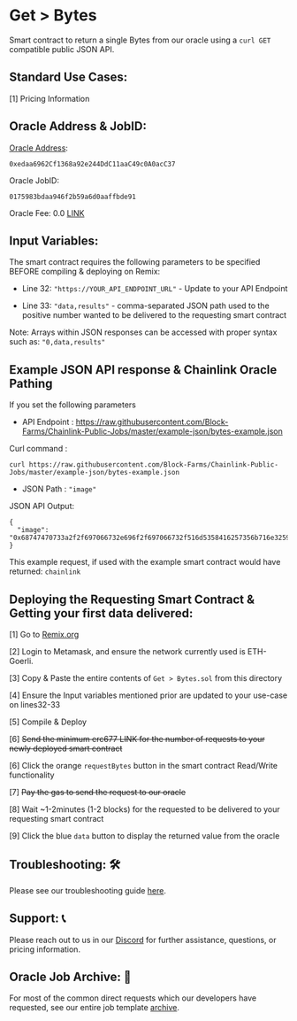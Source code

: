 # Get > Bytes
Smart contract to return a single Bytes from our oracle using a `curl GET` compatible public JSON API.

## Standard Use Cases:
[1] Pricing Information

## Oracle Address & JobID:
[Oracle Address](https://goerli.etherscan.io/address/0xedaa6962Cf1368a92e244DdC11aaC49c0A0acC37): 
```
0xedaa6962Cf1368a92e244DdC11aaC49c0A0acC37
```
Oracle JobID: 
```
0175983bdaa946f2b59a6d0aaffbde91
```
Oracle Fee: 0.0 [LINK](https://goerli.etherscan.io/token/0x326C977E6efc84E512bB9C30f76E30c160eD06FB)

## Input Variables:
The smart contract requires the following parameters to be specified BEFORE compiling & deploying on Remix:

* Line 32: `"https://YOUR_API_ENDPOINT_URL"` - Update to your API Endpoint

* Line 33: `"data,results"` - comma-separated JSON path used to the positive number wanted to be delivered to the requesting smart contract

Note: Arrays within JSON responses can be accessed with proper syntax such as: `"0,data,results"`

## Example JSON API response & Chainlink Oracle Pathing
If you set the following parameters

* API Endpoint : https://raw.githubusercontent.com/Block-Farms/Chainlink-Public-Jobs/master/example-json/bytes-example.json

Curl command : 
```
curl https://raw.githubusercontent.com/Block-Farms/Chainlink-Public-Jobs/master/example-json/bytes-example.json
```

* JSON Path : `"image"`

JSON API Output:
```
{
  "image": "0x68747470733a2f2f697066732e696f2f697066732f516d5358416257356b716e3259777435444c336857354d736a654b4a4839724c654c6b51733362527579547871313f66696c656e616d653d73756e2d636861696e6c696e6b2e676966"
}
```
This example request, if used with the example smart contract would have returned: `chainlink`

## Deploying the Requesting Smart Contract & Getting your first data delivered:
[1] Go to [Remix.org](https://remix.ethereum.org/)

[2] Login to Metamask, and ensure the network currently used is ETH-Goerli.

[3] Copy & Paste the entire contents of `Get > Bytes.sol` from this directory

[4] Ensure the Input variables mentioned prior are updated to your use-case on lines32-33

[5] Compile & Deploy

[6] ~~Send the minimum erc677 LINK for the number of requests to your newly deployed smart contract~~

[6] Click the orange `requestBytes` button in the smart contract Read/Write functionality

[7] ~~Pay the gas to send the request to our oracle~~

[8] Wait ~1-2minutes (1-2 blocks) for the requested to be delivered to your requesting smart contract

[9] Click the blue `data` button to display the returned value from the oracle

## Troubleshooting: :hammer_and_wrench:
Please see our troubleshooting guide [here](https://github.com/Block-Farms/Chainlink-Public-Jobs/blob/master/README.md#troubleshooting).

## Support: :telephone_receiver:
Please reach out to us in our [Discord](https://discord.gg/PgxRVrDUm7) for further assistance, questions, or pricing information.

## Oracle Job Archive: :scroll:
For most of the common direct requests which our developers have requested, see our entire job template [archive](https://github.com/Block-Farms/Chainlink-Job-Spec-Template-Smart-Contract-Archive/tree/main/2_Direct_Request).
